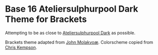 Base 16 Ateliersulphurpool Dark Theme for Brackets
============================

Attempting to be as close to [Ateliersulphurpool Dark](http://chriskempson.github.io/base16/#ateliersulphurpool) as possible.

Brackets theme adapted from [John Molakvoæ](https://github.com/skjnldsv/default-dark).
Colorscheme copied from [Chris Kempson](http://chriskempson.com).
